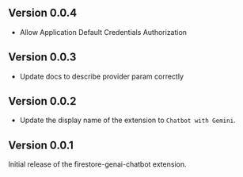 ## Version 0.0.4

- Allow Application Default Credentials Authorization

## Version 0.0.3

- Update docs to describe provider param correctly

## Version 0.0.2

- Update the display name of the extension to `Chatbot with Gemini`.

## Version 0.0.1

Initial release of the firestore-genai-chatbot extension.
